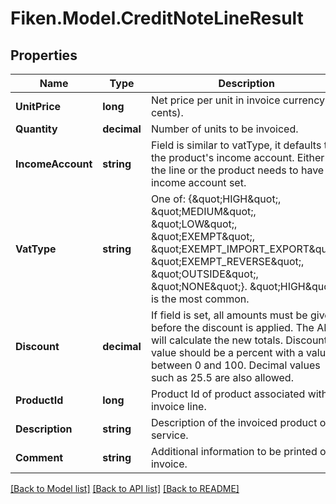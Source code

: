 # Fiken.Model.CreditNoteLineResult

## Properties

Name | Type | Description | Notes
------------ | ------------- | ------------- | -------------
**UnitPrice** | **long** | Net price per unit in invoice currency (in cents). | 
**Quantity** | **decimal** | Number of units to be invoiced. | 
**IncomeAccount** | **string** | Field is similar to vatType, it defaults to the product&#39;s income account. Either the line or the product needs to have an income account set. | [optional] 
**VatType** | **string** | One of: {\&quot;HIGH\&quot;, \&quot;MEDIUM\&quot;, \&quot;LOW\&quot;, \&quot;EXEMPT\&quot;, \&quot;EXEMPT_IMPORT_EXPORT\&quot;, \&quot;EXEMPT_REVERSE\&quot;, \&quot;OUTSIDE\&quot;, \&quot;NONE\&quot;}. \&quot;HIGH\&quot; is the most common.  | [optional] 
**Discount** | **decimal** | If field is set, all amounts must be given before the discount is applied. The API will calculate the new totals. Discount value should be a percent with a value between 0 and 100. Decimal values such as 25.5 are also allowed. | [optional] 
**ProductId** | **long** | Product Id of product associated with invoice line. | [optional] 
**Description** | **string** | Description of the invoiced product or service. | [optional] 
**Comment** | **string** | Additional information to be printed on invoice. | [optional] 

[[Back to Model list]](../../README.md#documentation-for-models) [[Back to API list]](../../README.md#documentation-for-api-endpoints) [[Back to README]](../../README.md)

